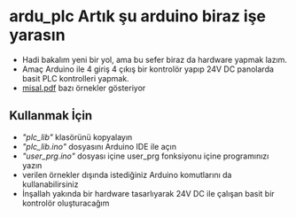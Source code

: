 # ardu_plc Artık şu arduino biraz işe yarasın
- Hadi bakalım yeni bir yol, ama bu sefer biraz da hardware yapmak lazım.
- Amaç Arduino ile 4 giriş 4 çıkış bir kontrolör yapıp 24V DC panolarda basit PLC kontrolleri yapmak.
- [misal.pdf](https://github.com/ujk/ardu_plc/blob/master/plc_lib/misal.pdf) bazı örnekler gösteriyor



## Kullanmak İçin
- *"plc_lib"* klasörünü kopyalayın
- *"plc_lib.ino"* dosyasını Arduino IDE ile açın
- *"user_prg.ino"* dosyası içine user_prg fonksiyonu içine programınızı yazın
- verilen örnekler dışında istediğiniz Arduino komutlarını da kullanabilirsiniz
- İnşallah yakında bir hardware tasarlıyarak 24V DC ile çalışan basit bir kontrolör oluşturacağım



